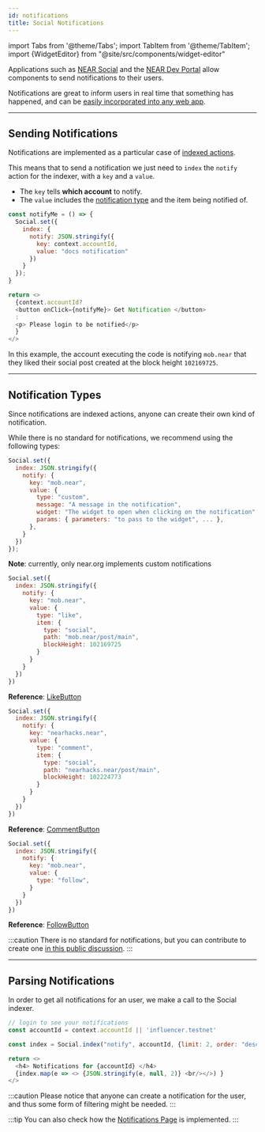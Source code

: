 ```yaml
---
id: notifications
title: Social Notifications
---
```


import Tabs from '@theme/Tabs';
import TabItem from '@theme/TabItem';
import {WidgetEditor} from "@site/src/components/widget-editor"

Applications such as [NEAR Social](https://near.social) and the [NEAR Dev Portal](https://dev.near.org/) allow components to send notifications to their users.

Notifications are great to inform users in real time that something has happened, and can be [easily incorporated into any web app](../tutorial/push-notifications.md).

---

## Sending Notifications

Notifications are implemented as a particular case of [indexed actions](./social.md#socialindex).

This means that to send a notification we just need to `index` the `notify` action for the indexer, with a `key` and a `value`.

- The `key` tells **which account** to notify.
- The `value` includes the [notification type](#notification-types) and the item being notified of.

<WidgetEditor>

```js
const notifyMe = () => {
  Social.set({
    index: {
      notify: JSON.stringify({
        key: context.accountId,
        value: "docs notification"
      })
    }
  });
}

return <>
  {context.accountId?
  <button onClick={notifyMe}> Get Notification </button>
  :
  <p> Please login to be notified</p>
  }
</>
```

</WidgetEditor>

In this example, the account executing the code is notifying `mob.near` that they liked their social post created at the block height `102169725`.

---

## Notification Types

Since notifications are indexed actions, anyone can create their own kind of notification.

While there is no standard for notifications, we recommend using the following types:

<Tabs>
  <TabItem value="Custom" default>

```js
Social.set({
  index: JSON.stringify({
    notify: {
      key: "mob.near",
      value: {
        type: "custom",
        message: "A message in the notification",
        widget: "The widget to open when clicking on the notification",
        params: { parameters: "to pass to the widget", ... },
      },
    }
  })
});
```

**Note**: currently, only near.org implements custom notifications

</TabItem>

<TabItem value="Like">

```js
Social.set({
  index: JSON.stringify({
    notify: {
      key: "mob.near",
      value: {
        type: "like",
        item: {
          type: "social",
          path: "mob.near/post/main",
          blockHeight: 102169725
        }
      }
    }
  })
})
```

**Reference**: [LikeButton](https://near.org/near/widget/ComponentDetailsPage?src=near/widget/LikeButton\&tab=source)

</TabItem>

<TabItem value="Comment">

```js
Social.set({
  index: JSON.stringify({
    notify: {
      key: "nearhacks.near",
      value: {
        type: "comment",
        item: {
          type: "social",
          path: "nearhacks.near/post/main",
          blockHeight: 102224773
        }
      }
    }
  })
})
```

**Reference**: [CommentButton](https://near.org/near/widget/ComponentDetailsPage?src=near/widget/Comments.Compose\&tab=source)

</TabItem>

<TabItem value="Follow">

```js
Social.set({
  index: JSON.stringify({
    notify: {
      key: "mob.near",
      value: {
        type: "follow",
      }
    }
  })
})
```

**Reference**: [FollowButton](https://near.org/near/widget/ComponentDetailsPage?src=near/widget/FollowButton\&tab=source)

</TabItem>

</Tabs>

:::caution
There is no standard for notifications, but you can contribute to create one [in this public discussion](https://github.com/NearSocial/standards/pull/19/files).
:::

---

## Parsing Notifications

In order to get all notifications for an user, we make a call to the Social indexer.

<WidgetEditor id='1' height="190px">

```js
// login to see your notifications
const accountId = context.accountId || 'influencer.testnet'

const index = Social.index("notify", accountId, {limit: 2, order: "desc", subscribe: true});

return <>
  <h4> Notifications for {accountId} </h4>
  {index.map(e => <> {JSON.stringify(e, null, 2)} <br/></>) }
</>
```

</WidgetEditor>

:::caution
Please notice that anyone can create a notification for the user, and thus some form of filtering might be needed.
:::

:::tip
You can also check how the [Notifications Page](https://near.org/near/widget/ComponentDetailsPage?src=near/widget/NotificationsPage\&tab=source) is implemented.
:::
